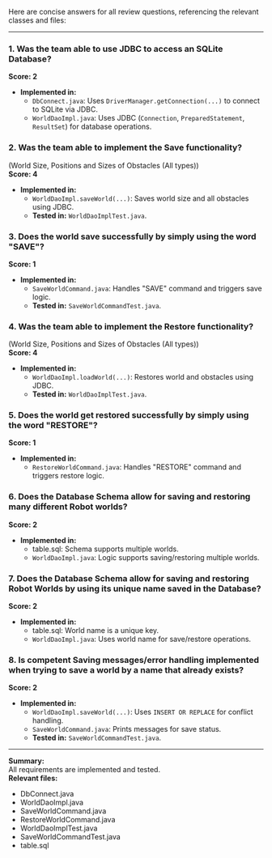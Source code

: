 Here are concise answers for all review questions, referencing the relevant classes and files:

---

### 1. Was the team able to use JDBC to access an SQLite Database?
**Score: 2**  
- **Implemented in:**  
  - `DbConnect.java`: Uses `DriverManager.getConnection(...)` to connect to SQLite via JDBC.  
  - `WorldDaoImpl.java`: Uses JDBC (`Connection`, `PreparedStatement`, `ResultSet`) for database operations.

### 2. Was the team able to implement the Save functionality?  
(World Size, Positions and Sizes of Obstacles (All types))  
**Score: 4**  
- **Implemented in:**  
  - `WorldDaoImpl.saveWorld(...)`: Saves world size and all obstacles using JDBC.  
  - **Tested in:** `WorldDaoImplTest.java`.

### 3. Does the world save successfully by simply using the word "SAVE"?  
**Score: 1**  
- **Implemented in:**  
  - `SaveWorldCommand.java`: Handles "SAVE" command and triggers save logic.  
  - **Tested in:** `SaveWorldCommandTest.java`.

### 4. Was the team able to implement the Restore functionality?  
(World Size, Positions and Sizes of Obstacles (All types))  
**Score: 4**  
- **Implemented in:**  
  - `WorldDaoImpl.loadWorld(...)`: Restores world and obstacles using JDBC.  
  - **Tested in:** `WorldDaoImplTest.java`.

### 5. Does the world get restored successfully by simply using the word "RESTORE"?  
**Score: 1**  
- **Implemented in:**  
  - `RestoreWorldCommand.java`: Handles "RESTORE" command and triggers restore logic.

### 6. Does the Database Schema allow for saving and restoring many different Robot worlds?  
**Score: 2**  
- **Implemented in:**  
  - table.sql: Schema supports multiple worlds.  
  - `WorldDaoImpl.java`: Logic supports saving/restoring multiple worlds.

### 7. Does the Database Schema allow for saving and restoring Robot Worlds by using its unique name saved in the Database?  
**Score: 2**  
- **Implemented in:**  
  - table.sql: World name is a unique key.  
  - `WorldDaoImpl.java`: Uses world name for save/restore operations.

### 8. Is competent Saving messages/error handling implemented when trying to save a world by a name that already exists?  
**Score: 2**  
- **Implemented in:**  
  - `WorldDaoImpl.saveWorld(...)`: Uses `INSERT OR REPLACE` for conflict handling.  
  - `SaveWorldCommand.java`: Prints messages for save status.  
  - **Tested in:** `SaveWorldCommandTest.java`.

---

**Summary:**  
All requirements are implemented and tested.  
**Relevant files:**  
- DbConnect.java  
- WorldDaoImpl.java  
- SaveWorldCommand.java  
- RestoreWorldCommand.java  
- WorldDaoImplTest.java  
- SaveWorldCommandTest.java  
- table.sql